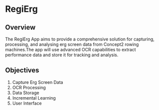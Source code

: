 # RegiErg

## Overview
The RegiErg App aims to provide a comprehensive solution for capturing, processing, and analysing erg screen data from Concept2 rowing machines.The app will use advanced OCR capabilities to extract performance data and store it for tracking and analysis.

## Objectives
1. Capture Erg Screen Data
2. OCR Processing
3. Data Storage
4. Incremental Learning
5. User Interface